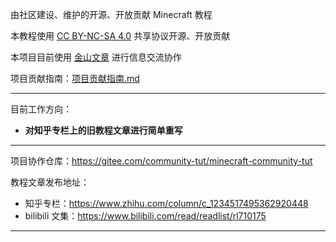 由社区建设、维护的开源、开放贡献 Minecraft 教程

本教程使用 [CC BY-NC-SA 4.0](./LICENSE) 共享协议开源、开放贡献

本项目目前使用 [金山文章](https://kdocs.cn/l/coiA5aK3MGeW) 进行信息交流协作

项目贡献指南：[项目贡献指南.md](./项目文件/项目贡献指南.md)

---

目前工作方向：
- **对知乎专栏上的旧教程文章进行简单重写**

---

项目协作仓库：https://gitee.com/community-tut/minecraft-community-tut

教程文章发布地址：
- 知乎专栏：https://www.zhihu.com/column/c_1234517495362920448
- bilibili 文集：https://www.bilibili.com/read/readlist/rl710175

-----------------
[qqjin]:http://qm.qq.com/cgi-bin/qm/qr?_wv=1027&k=A-8zn0BJt91fH2PD97Fxd59zhM4ubizx&authKey=c44TmsDUFDBfZz56zp0mesq38qm2IMWQTHRJLuLqIGY11UHAtN91AXfs3q7ePyFB&noverify=0&group_code=749988690
[joinus]:https://img.shields.io/badge/%E8%81%94%E8%90%8C%E7%A4%BE%E5%8C%BA-JoinUS-blue
[website]:https://img.shields.io/badge/%E8%81%94%E8%90%8C%E7%A4%BE%E5%8C%BA-%E5%AE%98%E7%BD%91-blue
[qq]:https://img.shields.io/badge/%E8%81%94%E8%90%8C%E7%A4%BE%E5%8C%BA-%E6%95%99%E7%A8%8B%E7%BB%84QQ%E7%BE%A4-blue?logo=tencentqq
[zhihu]:https://img.shields.io/badge/dynamic/json?url=https%3A%2F%2Fapi.spencerwoo.com%2Fsubstats%2F%3Fsource%3Dzhihu%26queryKey%3Dfindream-1-81&query=%24.data.totalSubs&logo=zhihu&label=%E8%81%94%E8%90%8C-FinDream

